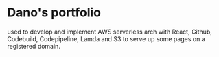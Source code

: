 # Dano's portfolio

used to develop and implement AWS serverless arch with React, Github, Codebuild, Codepipeline, Lamda and S3 to serve up some pages on a registered domain.
